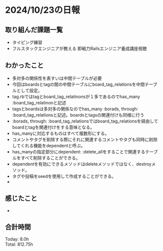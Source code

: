 # 2024/10/23の日報
## 取り組んだ課題一覧
* タイピング練習
* フルスタックエンジニアが教える 即戦力Railsエンジニア養成講座視聴
## わかったこと
*  多対多の関係性を表すいは中間テーブルが必要
*  今回はboardsとtagの間の中間テーブルにboard_tag_relationsを中間テーブルとして設定。
*  tag.rbではtagとboard_tag_relatinonsが１多であるのでhas_many :board_tag_relatinonと記述
*  tagsとboardsは多対多の関係なのでhas_many :borads, through: :board_tag_relationsと記述。boardsとtagsの関連付けも同様に行う
*  :borads, through: :board_tag_relationsではboard_tag_relationsを経由してboardとtagを関連付けをする意味となる。
*  has_manyに対応するものはすべて複数形にする。
*  コメントやタグを削除する際にそれに関連するコメントやタグも同時に削除してくれる機能をdependentと呼ぶ。
  *  has_manyの指定部分にdependent: :delete_allをすることで関連するテーブルをすべて削除することができる。
  *  dependentを有効にできるメソッドはdeleteメソッドではなく、destroyメソッド。
*  タグや投稿をseedを使用して作成することができる。
*    
## 感じたこと
*  
## 合計時間  
Today: 8.0h<br>
Total: 812.75h
